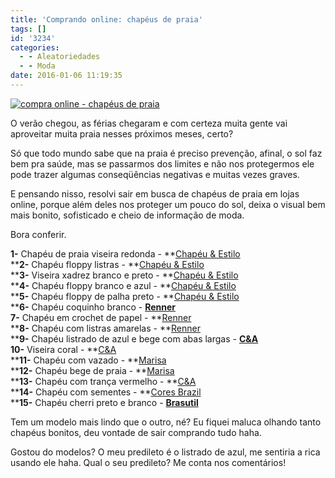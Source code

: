 ```yaml
---
title: 'Comprando online: chapéus de praia'
tags: []
id: '3234'
categories:
  - - Aleatoriedades
  - - Moda
date: 2016-01-06 11:19:35
---
```


[![compra online - chapéus de praia ](/images/2015/12/chapéus-de-praia-onde-comprar-795x1024.jpg)](/images/2015/12/chapéus-de-praia-onde-comprar.jpg)

O verão chegou, as férias chegaram e com certeza muita gente vai aproveitar muita praia nesses próximos meses, certo?

Só que todo mundo sabe que na praia é preciso prevenção, afinal, o sol faz bem pra saúde, mas se passarmos dos limites e não nos protegermos ele pode trazer algumas conseqüências negativas e muitas vezes graves.

E pensando nisso, resolvi sair em busca de chapéus de praia em lojas online, porque além deles nos proteger um pouco do sol, deixa o visual bem mais bonito, sofisticado e cheio de informação de moda.

Bora conferir.

**1-** Chapéu de praia viseira redonda - **[Chapéu & Estilo](http://www.chapeueestilo.com.br/7qfertu3a-chapeu-floppy-palha-praia-azul-claro-listrado)  
****2-** Chapéu floppy listras - **[Chapéu & Estilo](http://www.chapeueestilo.com.br/chapeu-floppy-praia-listras-edicao-especial)  
****3-** Viseira xadrez branco e preto - **[Chapéu & Estilo](http://www.chapeueestilo.com.br/3v2hkj6id-viseira-de-praia-palha-sintetica-xadrez-preto-marrom)  
****4-** Chapéu floppy branco e azul - **[Chapéu & Estilo](http://www.chapeueestilo.com.br/chapeu-floppy-praia-branco-e-azul)  
****5-** Chapéu floppy de palha preto - **[Chapéu & Estilo](http://www.chapeueestilo.com.br/chapeu-floppy-palha-preto-vazado)  
****6-** Chapéu coquinho branco - **[Renner](http://www.lojasrenner.com.br/p/chapeu-de-praia-coquinho-537607785-537607793)  
7-** Chapéu em crochet de papel - **[Renner](http://www.lojasrenner.com.br/p/chapeu-de-praia-em-crochet-de-papel-537916879-537916887)  
****8-** Chapéu com listras amarelas - **[Renner](http://www.lojasrenner.com.br/p/chapeu-feminino-com-listras-537634960-537634978)  
****9-** Chapéu listrado de azul e bege com abas largas - **[C&A](http://www.cea.com.br/chapeu-listrado-de-aba-larga-bege-claro-8060119-bege_claro/p)  
10-** Viseira coral - **[C&A](http://www.cea.com.br/viseira-coral-8022630-coral/p)  
****11-** Chapéu com vazado - **[Marisa](http://www.marisa.com.br/chapeu-feminino-com-vazado-10022862563-135877-branco-detalhe)  
****12-** Chapéu bege de praia - **[Marisa](http://www.marisa.com.br/chapeu-feminino-de-praia-10022862723-150236-bege-detalhe)  
****13-** Chapéu com trança vermelho - **[C&A](http://www.cea.com.br/Chapeu-com-Tranca-Vermelho-8123606-Vermelho/p?gclid=CjwKEAiAkvmzBRDQpozmt-uluCQSJACvCd1lPrwTFjKTzGh_aAJfzvVaRRzoOjuhXNNMLx2Vug161RoCrkPw_wcB)  
****14-** Chapéu com sementes - **[Cores Brazil](http://www.coresbrazil.com.br/pd-24d25a-chapeu-de-praia-sementes.html)  
****15-** Chapéu cherri preto e branco - **[Brasutil](http://www.brasutil.com/chapeu-de-praia-cherri-preto-e-branco-mor)**

Tem um modelo mais lindo que o outro, né? Eu fiquei maluca olhando tanto chapéus bonitos, deu vontade de sair comprando tudo haha.

Gostou do modelos? O meu predileto é o listrado de azul, me sentiria a rica usando ele haha. Qual o seu predileto? Me conta nos comentários!
